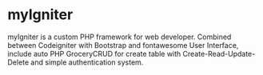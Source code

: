myIgniter
=========
myIgniter is a custom PHP framework for web developer.
Combined between Codeigniter with Bootstrap and fontawesome User Interface,
include auto PHP GroceryCRUD for create table with Create-Read-Update-Delete and simple authentication system.
